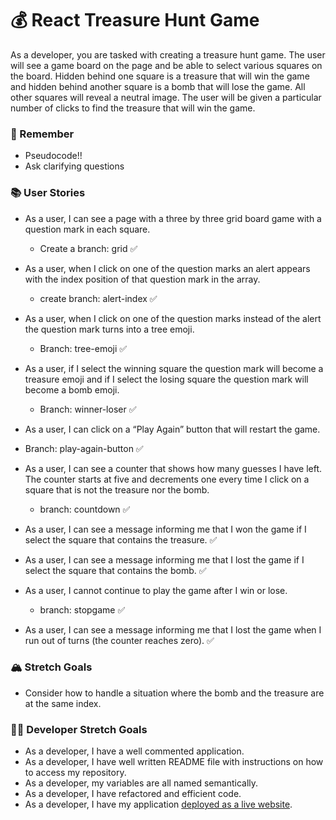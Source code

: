 # 💰 React Treasure Hunt Game

As a developer, you are tasked with creating a treasure hunt game. The user will see a game board on the page and be able to select various squares on the board. Hidden behind one square is a treasure that will win the game and hidden behind another square is a bomb that will lose the game. All other squares will reveal a neutral image. The user will be given a particular number of clicks to find the treasure that will win the game.

### 🤔 Remember

- Pseudocode!!
- Ask clarifying questions

### 📚 User Stories

- As a user, I can see a page with a three by three grid board game with a question mark in each square.
  - Create a branch: grid  ✅
- As a user, when I click on one of the question marks an alert appears with the index position of that question mark in the array.
  - create branch: alert-index ✅
- As a user, when I click on one of the question marks instead of the alert the question mark turns into a tree emoji.
  - Branch: tree-emoji ✅

- As a user, if I select the winning square the question mark will become a treasure emoji and if I select the losing square the question mark will become a bomb emoji.
  - Branch: winner-loser ✅
- As a user, I can click on a “Play Again” button that will restart the game.
- Branch: play-again-button ✅
- As a user, I can see a counter that shows how many guesses I have left. The counter starts at five and decrements one every time I click on a square that is not the treasure nor the bomb.
  - branch: countdown ✅
- As a user, I can see a message informing me that I won the game if I select the square that contains the treasure. ✅
- As a user, I can see a message informing me that I lost the game if I select the square that contains the bomb. ✅
- As a user, I cannot continue to play the game after I win or lose.
  - branch: stopgame ✅
- As a user, I can see a message informing me that I lost the game when I run out of turns (the counter reaches zero). ✅

### 🏔 Stretch Goals

- Consider how to handle a situation where the bomb and the treasure are at the same index.

### 👩‍💻 Developer Stretch Goals

- As a developer, I have a well commented application.
- As a developer, I have well written README file with instructions on how to access my repository.
- As a developer, my variables are all named semantically.
- As a developer, I have refactored and efficient code.
- As a developer, I have my application [deployed as a live website](https://render.com/docs/deploy-create-react-app).
